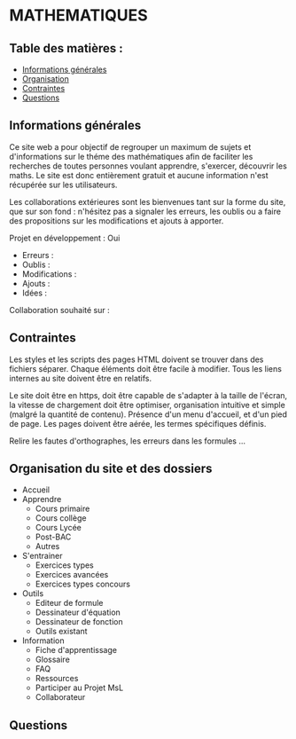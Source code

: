 # MATHEMATIQUES

## Table des matières :
* [Informations générales](#informations-générales)
* [Organisation](#organisation-du-site-et-des-dossiers)
* [Contraintes](#contraintes)
* [Questions](#questions)
## Informations générales

Ce site web a pour objectif de regrouper un maximum de sujets et d'informations sur le théme des mathématiques afin de faciliter les recherches de toutes personnes voulant apprendre, s'exercer, découvrir les maths.
Le site est donc entièrement gratuit et aucune information n'est récupérée sur les utilisateurs.

Les collaborations extérieures sont les bienvenues tant sur la forme du site, que sur son fond : n'hésitez pas a signaler les erreurs, les oublis ou a faire des propositions sur les modifications et ajouts à apporter.

Projet en développement : Oui

- Erreurs :
- Oublis :
- Modifications :
- Ajouts :
- Idées :

Collaboration souhaité sur :
 
## Contraintes

Les styles et les scripts des pages HTML doivent se trouver dans des fichiers séparer.
Chaque éléments doit être facile à modifier.
Tous les liens internes au site doivent être en relatifs.

Le site doit être en https, doit être capable de s'adapter à la taille de l'écran, la vitesse de chargement doit être optimiser, organisation intuitive et simple (malgré la quantité de contenu).
Présence d'un menu d'accueil,  et d'un pied de page.
Les pages doivent être aérée, les termes spécifiques définis.

Relire les fautes d'orthographes, les erreurs dans les formules ...

## Organisation du site et des dossiers
- Accueil
- Apprendre
  * Cours primaire
  * Cours collège
  * Cours Lycée
  * Post-BAC
  * Autres
- S'entrainer
  * Exercices types
  * Exercices avancées
  * Exercices types concours
- Outils
  * Editeur de formule
  * Dessinateur d'équation
  * Dessinateur de fonction
  * Outils existant
- Information
  * Fiche d'apprentissage
  * Glossaire
  * FAQ
  * Ressources
  * Participer au Projet MsL
  * Collaborateur
## Questions
